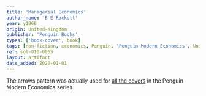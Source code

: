 ```yaml
---
title: 'Managerial Economics'
author_name: 'B E Rockett'
year: y1968
origin: United-Kingdom
publisher: 'Penguin Books'
types: ['book-cover', book]
tags: [non-fiction, economics, Penguin, 'Penguin Modern Economics', Univers, pattern]
ref: sol-010-0055
layout: artifact
date_added: 2020-01-01
---
```


The arrows pattern was actually used for <a class="ext-ref" href="http://bookworship.com/regional-analysis-1968/">all the covers</a> in the Penguin Modern Economics series.

